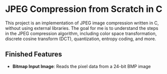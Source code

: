 # JPEG Compression from Scratch in C

This project is an implementation of JPEG image compression written in C, without using external libraries. The goal for me is to understand the steps in the JPEG compression algorithm, including color space transformation, discrete cosine transform (DCT), quantization, entropy coding, and more.

## Finished Features

- **Bitmap Input Image**: Reads the pixel data from a 24-bit BMP image